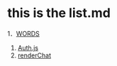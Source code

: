 # this is the list.md

1．[WORDS](/blog/words.md)
1. [Auth.js](/blog/auth.js.md)
1. [renderChat](/blog/renderChat.md)